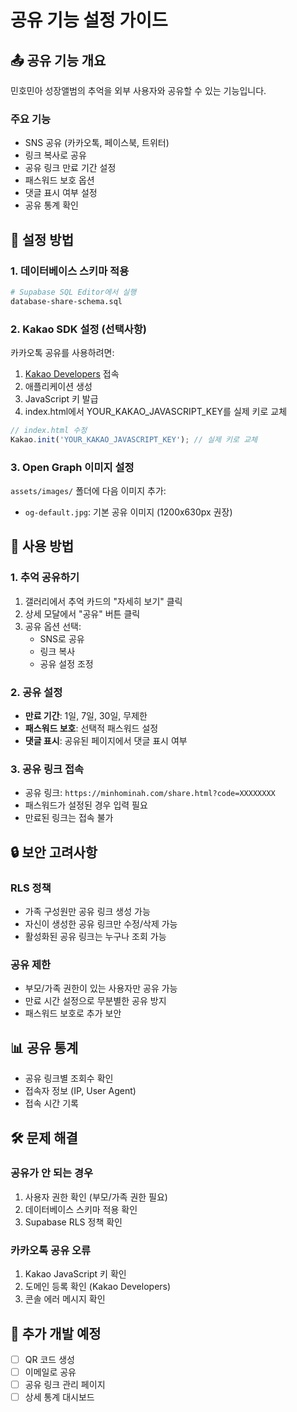 # 공유 기능 설정 가이드

## 📤 공유 기능 개요
민호민아 성장앨범의 추억을 외부 사용자와 공유할 수 있는 기능입니다.

### 주요 기능
- SNS 공유 (카카오톡, 페이스북, 트위터)
- 링크 복사로 공유
- 공유 링크 만료 기간 설정
- 패스워드 보호 옵션
- 댓글 표시 여부 설정
- 공유 통계 확인

## 🔧 설정 방법

### 1. 데이터베이스 스키마 적용
```bash
# Supabase SQL Editor에서 실행
database-share-schema.sql
```

### 2. Kakao SDK 설정 (선택사항)
카카오톡 공유를 사용하려면:

1. [Kakao Developers](https://developers.kakao.com/) 접속
2. 애플리케이션 생성
3. JavaScript 키 발급
4. index.html에서 YOUR_KAKAO_JAVASCRIPT_KEY를 실제 키로 교체

```javascript
// index.html 수정
Kakao.init('YOUR_KAKAO_JAVASCRIPT_KEY'); // 실제 키로 교체
```

### 3. Open Graph 이미지 설정
`assets/images/` 폴더에 다음 이미지 추가:
- `og-default.jpg`: 기본 공유 이미지 (1200x630px 권장)

## 🎯 사용 방법

### 1. 추억 공유하기
1. 갤러리에서 추억 카드의 "자세히 보기" 클릭
2. 상세 모달에서 "공유" 버튼 클릭
3. 공유 옵션 선택:
   - SNS로 공유
   - 링크 복사
   - 공유 설정 조정

### 2. 공유 설정
- **만료 기간**: 1일, 7일, 30일, 무제한
- **패스워드 보호**: 선택적 패스워드 설정
- **댓글 표시**: 공유된 페이지에서 댓글 표시 여부

### 3. 공유 링크 접속
- 공유 링크: `https://minhominah.com/share.html?code=XXXXXXXX`
- 패스워드가 설정된 경우 입력 필요
- 만료된 링크는 접속 불가

## 🔒 보안 고려사항

### RLS 정책
- 가족 구성원만 공유 링크 생성 가능
- 자신이 생성한 공유 링크만 수정/삭제 가능
- 활성화된 공유 링크는 누구나 조회 가능

### 공유 제한
- 부모/가족 권한이 있는 사용자만 공유 가능
- 만료 시간 설정으로 무분별한 공유 방지
- 패스워드 보호로 추가 보안

## 📊 공유 통계
- 공유 링크별 조회수 확인
- 접속자 정보 (IP, User Agent)
- 접속 시간 기록

## 🛠️ 문제 해결

### 공유가 안 되는 경우
1. 사용자 권한 확인 (부모/가족 권한 필요)
2. 데이터베이스 스키마 적용 확인
3. Supabase RLS 정책 확인

### 카카오톡 공유 오류
1. Kakao JavaScript 키 확인
2. 도메인 등록 확인 (Kakao Developers)
3. 콘솔 에러 메시지 확인

## 📝 추가 개발 예정
- [ ] QR 코드 생성
- [ ] 이메일로 공유
- [ ] 공유 링크 관리 페이지
- [ ] 상세 통계 대시보드
